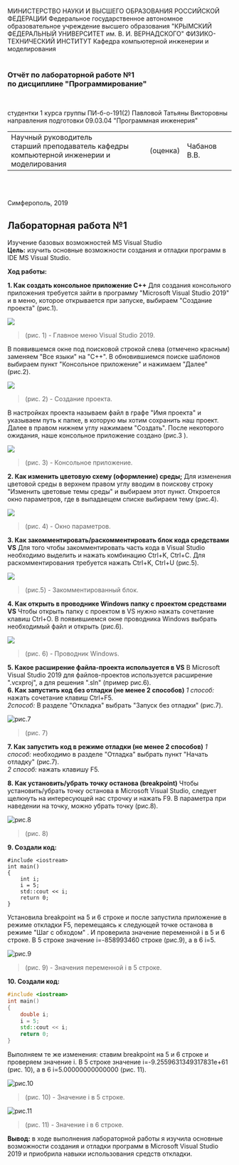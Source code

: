МИНИСТЕРСТВО НАУКИ  И ВЫСШЕГО ОБРАЗОВАНИЯ РОССИЙСКОЙ ФЕДЕРАЦИИ
Федеральное государственное автономное образовательное учреждение высшего образования
"КРЫМСКИЙ ФЕДЕРАЛЬНЫЙ УНИВЕРСИТЕТ им. В. И. ВЕРНАДСКОГО"
ФИЗИКО-ТЕХНИЧЕСКИЙ ИНСТИТУТ
Кафедра компьютерной инженерии и моделирования
<br/><br/>

### Отчёт по лабораторной работе №1<br/> по дисциплине "Программирование"
<br/>

студентки 1 курса группы ПИ-б-о-191(2)
Павловой Татьяны Викторовны
направления подготовки 09.03.04 "Программная инженерия"
<br/>

<table>
<tr><td>Научный руководитель<br/> старший преподаватель кафедры<br/> компьютерной инженерии и моделирования</td>
<td>(оценка)</td>
<td>Чабанов В.В.</td>
</tr>
</table>
<br/><br/>

Симферополь, 2019
## Лабораторная работа №1
Изучение базовых возможностей MS Visual Studio<br>
**Цель:** изучить основные возможности создания и отладки программ в IDE MS Visual Studio.

**Ход работы:**

**1. Как создать консольное приложение С++**
Для создания консольного приложения требуется зайти в программу "Microsoft Visual Studio 2019" и в меню, которое открывается при запуске, выбираем "Создание проекта" (рис.1).

![](https://github.com/dark-angel-jpg/Lab/blob/master/image%20lab%201/Меню%20visuala.jpg?raw=true) 
>(рис. 1) - Главное меню Visual Studio 2019.

В появившемся окне под поисковой строкой слева (отмечено красным) заменяем "Все языки" на "С++". В обновившиемся поиске шаблонов выбираем пункт "Консольное приложение" и нажимаем "Далее" (рис.2).

![ ](https://github.com/dark-angel-jpg/Lab/blob/master/image%20lab%201/ШАблоны.jpg?raw=true) 
>(рис. 2) - Cоздание проекта. 

В настройках проекта называем файл в графе "Имя проекта" и указываем путь к папке, в которую мы хотим сохранить наш проект. Далее в правом нижнем углу нажимаем "Создать". После некоторого ожидания, наше консольное приложение создано (рис.3 ). 

![](https://github.com/dark-angel-jpg/Lab/blob/master/image%20lab%201/Консольное%20приложение.jpg?raw=true) 
>(рис. 3) -  Консольное приложение.

**2. Как изменить цветовую схему (оформление) среды;**
Для изменения цветовой среды в верхнем правом углу вводим в поискову строку "Изменить цветовые темы среды" и выбираем этот пункт. Откроется окно параметров, где в выпадаещем списке выбираем тему (рис.4).

![](https://github.com/dark-angel-jpg/Lab/blob/master/image%20lab%201/Среда.jpg?raw=true) 
>(рис. 4) - Окно параметров.

**3. Как закомментировать/раскомментировать блок кода средствами VS**
Для того чтобы закомментировать часть кода в Visual Studio необходимо выделить и нажать комбинацию Ctrl+K, Ctrl+C. Для раскомментирования требуется нажать Ctrl+K, Ctrl+U (рис.5).

![](https://github.com/dark-angel-jpg/Lab/blob/master/image%20lab%201/ракомментирование%20и%20не.jpg?raw=true) 
>(рис.5) - Закомментированный блок.

**4. Как открыть в проводнике Windows папку с проектом средствами VS**
Чтобы открыть папку с проектом в VS нужно нажать сочетание клавиш Ctrl+O. В появившиемся окне проводника Windows выбрать необходимый файл и открыть (рис.6).

![](https://github.com/dark-angel-jpg/Lab/blob/master/image%20lab%201/открыть%20в%20туц.jpg?raw=true) 
>(рис. 6) - Проводник Windows. 

**5. Какое расширение файла-проекта используется в VS**
В Microsoft Visual Studio 2019 для файлов-проектов используется расширение ".vcxproj", а для решения ".sln" (пример рис.6).<br>
**6. Как запустить код без отладки (не менее 2 способов)**
_1 способ:_ нажать сочетание клавиш Ctrl+F5. <br>
_2способ:_ В разделе "Откладка" выбрать "Запуск без отладки" (рис.7).

![рис.7](https://github.com/dark-angel-jpg/Lab/blob/master/image%20lab%201/Запуск%20без%20откладки.jpg?raw=true) 
>(рис. 7)

**7. Как запустить код в режиме отладки (не менее 2 способов)**
_1 способ:_ необходимо в  разделе "Отладка" выбрать пункт "Начать отладку" (рис.7). <br>
_2 способ:_ нажать клавишу F5. <br>

**8. Как установить/убрать точку останова (breakpoint)**
Чтобы установить/убрать точку останова в Microsoft Visual Studio, следует щелкнуть на интересующей нас строчку и нажать F9. В параметра при наведении на точку, можно убрать точку (рис.8).

![рис.8](https://github.com/dark-angel-jpg/Lab/blob/master/image%20lab%201/точка%20останова.jpg?raw=true) 
>(рис. 8)

**9. Создали код:**
```ccp
#include <iostream>
int main()
{
	int i;
	i = 5;
	std::cout << i;
	return 0;
}
```
Установила breakpoint на 5 и 6 строке и после запустила приложение в режиме откладки F5, перемещаясь к следующей точке останова в режиме "Шаг с обходом" . И проверила значение переменной i в 5 и 6 строке. 
В 5 строке значение i=-858993460 строке (рис.9), а в 6  i=5. 

![рис.9](https://github.com/dark-angel-jpg/Lab/blob/master/image%20lab%201/значения%20переменных.jpg?raw=true) 
>(рис. 9) - Значения переменной i в 5 строке.

**10. Создали код:**
```cpp
#include <iostream>
int main()
{
	double i;
	i = 5;
	std::cout << i;
	return 0;
}
```
Выполняем те же изменения: ставим breakpoint на 5 и 6 строке и проверяем значение i. В 5 строке значение i=-9.2559631349317831e+61 (рис. 10), а в 6 i=5.00000000000000 (рис. 11).

![рис.10](https://github.com/dark-angel-jpg/Lab/blob/master/image%20lab%201/10%20задание.jpg?raw=true)<br>
>(рис. 10) - Значение i в 5 строке.

![рис.11](https://github.com/dark-angel-jpg/Lab/blob/master/image%20lab%201/задание%2010%202%20часть.jpg?raw=true)<br>
>(рис. 11) - Значение i в 6 строке. <br>

**Вывод:** в ходе выполнения лабораторной работы я изучила основные возможности создания и отладки программ в Microsoft Visual Studio 2019 и приобрила навыки использования средств откладки.
